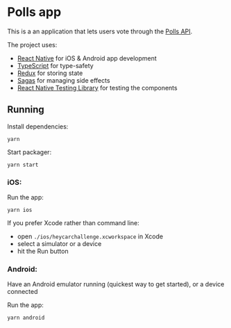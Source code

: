 # Polls app

This is a an application that lets users vote through the [Polls API](https://pollsapi.docs.apiary.io/).

The project uses:

- [React Native](https://facebook.github.io/react-native/docs/getting-started) for iOS & Android app development
- [TypeScript](https://www.typescriptlang.org/docs/home.html) for type-safety
- [Redux](https://redux.js.org/api/api-reference) for storing state
- [Sagas](https://redux-saga.js.org/) for managing side effects
- [React Native Testing Library](https://callstack.github.io/react-native-testing-library/) for testing the components

## Running

Install dependencies:

```
yarn
```

Start packager:

```
yarn start
```

### iOS:

Run the app:

```
yarn ios
```

If you prefer Xcode rather than command line:

- open `./ios/heycarchallenge.xcworkspace` in Xcode
- select a simulator or a device
- hit the Run button

### Android:

Have an Android emulator running (quickest way to get started), or a device connected

Run the app:

```
yarn android
```
